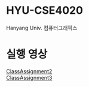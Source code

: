 # HYU-CSE4020
Hanyang Univ. 컴퓨터그래픽스

# 실행 영상
[ClassAssignment2](https://youtu.be/Y3KOxtRT8zg)  
[ClassAssignment3](https://youtu.be/-XcK2Neuiio)
